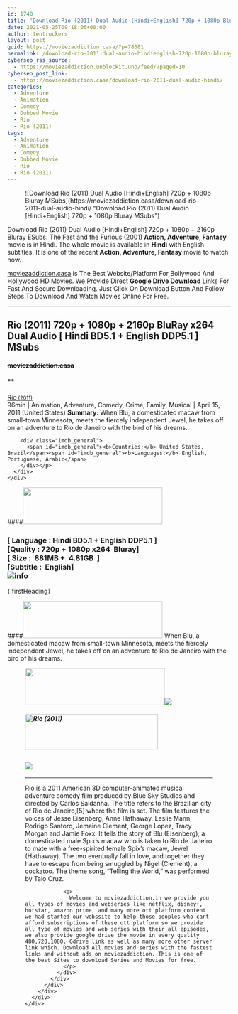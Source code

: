 ```yaml
---
id: 1740
title: 'Download Rio (2011) Dual Audio [Hindi+English] 720p + 1080p Bluray MSubs'
date: 2021-05-25T09:18:06+00:00
author: tentrockers
layout: post
guid: https://moviezaddiction.casa/?p=78081
permalink: /download-rio-2011-dual-audio-hindienglish-720p-1080p-bluray-msubs/
cyberseo_rss_source:
  - https://moviezaddiction.unblockit.uno/feed/?paged=10
cyberseo_post_link:
  - https://moviezaddiction.casa/download-rio-2011-dual-audio-hindi/
categories:
  - Adventure
  - Animation
  - Comedy
  - Dubbed Movie
  - Rio
  - Rio (2011)
tags:
  - Adventure
  - Animation
  - Comedy
  - Dubbed Movie
  - Rio
  - Rio (2011)
---
```

<figure class="entry-thumbnail">![Download Rio (2011) Dual Audio [Hindi+English] 720p + 1080p Bluray MSubs](https://moviezaddiction.casa/download-rio-2011-dual-audio-hindi/ "Download Rio (2011) Dual Audio [Hindi+English] 720p + 1080p Bluray MSubs")  
</figure> 

Download Rio (2011) Dual Audio [Hindi+English] 720p + 1080p + 2160p Bluray ESubs. The Fast and the Furious (2001) **Action, Adventure, Fantasy** movie is in Hindi. The whole movie is available in **Hindi** with English subtitles. It is one of the recent **Action, Adventure, Fantasy** movie to watch now.

[moviezaddiction.casa](https://moviezaddiction.casa) is The Best Website/Platform For Bollywood And Hollywood HD Movies. We Provide Direct **Google Drive Download** Links For Fast And Secure Downloading. Just Click On Download Button And Follow Steps To Download And Watch Movies Online For Free.

* * *

## <span>Rio (2011) 720p + 1080p + 2160p BluRay x264 Dual Audio [ Hindi BD5.1 + English DDP5.1 ] MSubs</span>

#### <span>~~moviezaddiction.casa~~</span>

#### **</p> 

<div class="imdb_container">
  <div>
    <div class="imdb_dark">
      <div class="imdb_right">
        <span id="movie_title"><a href="https://www.imdb.com/title/tt1436562" target="_blank" rel="noopener">Rio<small> (2011)</small></a></span><br /> <span id="genres">96min | Animation, Adventure, Comedy, Crime, Family, Musical | April 15, 2011 (United States)</span> <span id="summary"><b>Summary: </b>When Blu, a domesticated macaw from small-town Minnesota, meets the fiercely independent Jewel, he takes off on an adventure to Rio de Janeiro with the bird of his dreams.</span></p> 
        
        <div class="imdb_general">
          <span id="imdb_general"><b>Countries:</b> United States, Brazil</span><span id="imdb_general"><b>Languages:</b> English, Portuguese, Arabic</span>
        </div></p>
      </div>
    </div>
  </div>
</div>

</b></h4> 

####<img loading="lazy" class="aligncenter" src="https:///moviezaddiction.casa/wp-content/uploads/2018/02/Media-Info.png?zoom=0.8099999785423279&resize=315%2C83&ssl=1" srcset="https://moviezaddiction.casa//wp-content/uploads/2018/02/Media-Info.png?zoom=0.8999999761581421&resize=315%2C83&ssl=1" width="315" height="83" /> 

### <span><span><strong>[ Language : Hindi BD5.1 + English DDP5.1</strong>&nbsp;]</span><br /><span>[Quality : 720p + 1080p x264&nbsp; Bluray]</span><br /><span>[ Size :&nbsp; 881MB +&nbsp; 4.81GB&nbsp; ]</span><br /><span>[Subtitle :&nbsp; English]<br /></span></span><img src="https://i.imgur.com/AusysgD.png" alt="info" usemap="#workmap" /> </p> 

<map name="workmap">
  <area alt="imdb" coords="0,0,80,40" shape="rect" href="https://www.imdb.com/title/tt1436562/" target="_blank" />
  
  <area alt="youtube" coords="100,0,180,40" shape="rect" href="https://www.youtube.com/watch?v=P1GRO31ve5Q" target="_blank" />
</map> {.firstHeading}

####<img loading="lazy" class="aligncenter" src="https://moviezaddiction.casa//wp-content/uploads/2018/02/Plot.jpeg?zoom=0.8099999785423279&resize=315%2C83&ssl=1" srcset="https://moviezaddiction.casa//wp-content/uploads/2018/02/Plot.jpeg?zoom=0.8999999761581421&resize=315%2C83&ssl=1" width="315" height="83" /> <span>When Blu, a domesticated macaw from small-town Minnesota, meets the fiercely independent Jewel, he takes off on an adventure to Rio de Janeiro with the bird of his dreams.</span>

<div class="wp-block-image">
  <figure class="aligncenter is-resized"><img loading="lazy" class="aligncenter" src="https://i1.wp.com/moviezaddiction.casa/wp-content/uploads/2018/02/Screenshots-Button.png?zoom=0.8099999785423279&resize=315%2C83&ssl=1" srcset="https://moviezaddiction.casa//wp-content/uploads/2018/02/Screenshots-Button.png?zoom=0.8999999761581421&resize=315%2C83&ssl=1" width="315" height="83" /><img src="https://1.bp.blogspot.com/-fWRzL7S4D-I/YKy_QaELKKI/AAAAAAAADaY/rAxCMyVgqDUc-6d4eaRxnjm7cwbQeXBOQCLcBGAsYHQ/s16000/Rio%2B%25282011%2529%2B1080p%2BBluray%2Bx264%2BDual%2BAudio%2B%255B%2BHindi%2BBD5.1%2B%252B%2BEnglish%2BDDP5.1%2B%255D%2BMSubs%2B%255BWww.MoviezAddiction.casa%255D_s.jpg" /></p> 
  
  <h4 class="summary_text">
    <em><img loading="lazy" class="aligncenter" src="https://i2.wp.com/moviezaddiction.casa/wp-content/uploads/2018/02/Download-Button-1.png?zoom=0.8099999785423279&resize=300%2C80&ssl=1" srcset="https://i2.wp.com/moviezaddiction.casa/wp-content/uploads/2018/02/Download-Button-1.png?zoom=0.8999999761581421&resize=300%2C80&ssl=1" alt="Rio (2011)" width="300" height="80" /></em>
  </h4>
  
  <h2>
    <img class="aligncenter" src="https://i.imgur.com/Ds7bb.gif" />
  </h2>
  
  <hr />
  
  <div class="mod" data-md="50" data-hveid="250" data-ved="0ahUKEwi-7dnvqo7WAhXLsFQKHTILBKEQkCkI-gEoAzAn">
    <div class="_cgc kno-fb-ctx" data-hveid="251" data-ved="0ahUKEwi-7dnvqo7WAhXLsFQKHTILBKEQziAI-wEoADAn">
      <div class="r-iH9cFH0n0MiE">
        <div class="mod" data-md="50" data-hveid="228" data-ved="0ahUKEwjniJq86tTWAhULK48KHU9mChkQkCkI5AEoBDAh">
          <div class="_cgc kno-fb-ctx" data-hveid="229" data-ved="0ahUKEwjniJq86tTWAhULK48KHU9mChkQziAI5QEoADAh">
            <div class="r-iwKCMzMr_HBQ">
              <div class="overviewContainer ng-star-inserted">
                <p>
                  Rio is a 2011 American 3D computer-animated musical adventure comedy film produced by Blue Sky Studios and directed by Carlos Saldanha. The title refers to the Brazilian city of Rio de Janeiro,[5] where the film is set. The film features the voices of Jesse Eisenberg, Anne Hathaway, Leslie Mann, Rodrigo Santoro, Jemaine Clement, George Lopez, Tracy Morgan and Jamie Foxx. It tells the story of Blu (Eisenberg), a domesticated male Spix’s macaw who is taken to Rio de Janeiro to mate with a free-spirited female Spix’s macaw, Jewel (Hathaway). The two eventually fall in love, and together they have to escape from being smuggled by Nigel (Clement), a cockatoo. The theme song, “Telling the World,” was performed by Taio Cruz.
                </p>
                
                <p>
                  Welcome to moviezaddiction.in we provide you all types of movies and webseries like netflix, disney+, hotstar, amazon prime, and many more ott platform content we had started our webssite to help those peoples who cant afford subscriptions of these ott platform so we provide all type of movies and web series with their all episodes, we also provide google drive the movie in every quality 480,720,1080. Gdrive link as well as many more other server link which. Download All movies and series with the fastest links and without ads on moviezaddiction. This is one of the best Sites to download Series and Movies for free.
                </p>
              </div>
            </div>
          </div>
        </div>
      </div>
    </div>
  </div></figure>
</div>